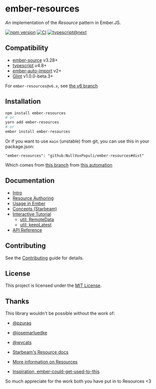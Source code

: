 # ember-resources

_An_ implementation of the _Resource_ pattern in Ember.JS.

[![npm version](https://badge.fury.io/js/ember-resources.svg)](https://badge.fury.io/js/ember-resources)
[![CI](https://github.com/NullVoxPopuli/ember-resources/actions/workflows/ci.yml/badge.svg?branch=main&event=push)](https://github.com/NullVoxPopuli/ember-resources/actions/workflows/ci.yml)
[![typescript@next](https://github.com/NullVoxPopuli/ember-resources/actions/workflows/weekly-typescript.yml/badge.svg?branch=main)](https://github.com/NullVoxPopuli/ember-resources/actions/workflows/weekly-typescript.yml)


## Compatibility

* [ember-source][gh-ember-source] v3.28+
* [typescript][gh-typescript] v4.8+
* [ember-auto-import][gh-ember-auto-import] v2+
* [Glint][gh-glint] v1.0.0-beta.3+

[gh-glint]: https://github.com/typed-ember/glint/
[gh-ember-auto-import]: https://github.com/ef4/ember-auto-import
[gh-ember-source]: https://github.com/emberjs/ember.js/
[gh-typescript]: https://github.com/Microsoft/TypeScript/releases

For `ember-resources@v6.x`, see [the v6 branch](https://github.com/NullVoxPopuli/ember-resources/tree/v6)

## Installation

```bash
npm install ember-resources
# or
yarn add ember-resources
# or
ember install ember-resources
```

Or if you want to use `main` (unstable) from git, you can use this in your package.json:

```
"ember-resources": "github:NullVoxPopuli/ember-resources#dist"
```
Which comes from [this branch][self-dist] from [this automation][self-dist-ci]

[self-dist]: https://github.com/NullVoxPopuli/ember-resources/tree/dist
[self-dist-ci]: https://github.com/NullVoxPopuli/ember-resources/blob/main/.github/workflows/push-dist.yml

## Documentation

- [Intro](https://github.com/NullVoxPopuli/ember-resources/blob/main/docs/docs/README.md)
- [Resource Authoring](https://github.com/NullVoxPopuli/ember-resources/blob/main/docs/docs/resources.md)
- [Usage in Ember](https://github.com/NullVoxPopuli/ember-resources/blob/main/docs/docs/ember.md)
- [Concepts (Starbeam)](https://www.starbeamjs.com/guides/principle.html)
- [Interactive Tutorial](https://tutorial.glimdown.com/2-reactivity/5-resources)
    - [util: RemoteData](https://tutorial.glimdown.com/11-requesting-data/1-using-remote-data)
    - [util: keepLatest](https://tutorial.glimdown.com/12-loading-patterns/1-keeping-latest)
- [API Reference](https://ember-resources.pages.dev/modules)


## Contributing

See the [Contributing](CONTRIBUTING.md) guide for details.


## License

This project is licensed under the [MIT License](LICENSE.md).


## Thanks


This library wouldn't be possible without the work of:
 - [@pzuraq](https://github.com/pzuraq)
 - [@josemarluedke](https://github.com/josemarluedke)
 - [@wycats](https://github.com/wycats)


 - [Starbeam's Resource docs](https://www.starbeamjs.com/guides/fundamentals/resources.html)
 - [More information on Resources](https://www.pzuraq.com/introducing-use/)
 - [Inspiration, ember-could-get-used-to-this](https://github.com/pzuraq/ember-could-get-used-to-this)


So much appreciate for the work both you have put in to Resources <3


